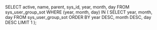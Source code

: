 
SELECT active, name, parent, sys_id, year, month, day
FROM sys_user_group_sot
WHERE (year, month, day) IN (
    SELECT year, month, day
    FROM sys_user_group_sot
    ORDER BY year DESC, month DESC, day DESC
    LIMIT 1
);